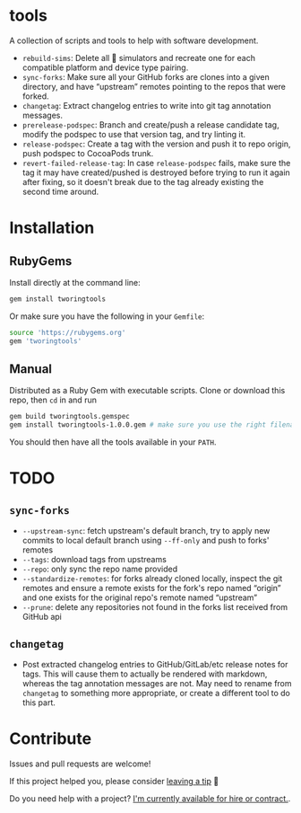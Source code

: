 # tools

A collection of scripts and tools to help with software development.

- `rebuild-sims`: Delete all  simulators and recreate one for each compatible platform and device type pairing.
- `sync-forks`: Make sure all your GitHub forks are clones into a given directory, and have “upstream” remotes pointing to the repos that were forked.
- `changetag`: Extract changelog entries to write into git tag annotation messages.
- `prerelease-podspec`: Branch and create/push a release candidate tag, modify the podspec to use that version tag, and try linting it.
- `release-podspec`: Create a tag with the version and push it to repo origin, push podspec to CocoaPods trunk.
- `revert-failed-release-tag`: In case `release-podspec` fails, make sure the tag it may have created/pushed is destroyed before trying to run it again after fixing, so it doesn't break due to the tag already existing the second time around.

# Installation

## RubyGems

Install directly at the command line:

```sh
gem install tworingtools
```

Or make sure you have the following in your `Gemfile`:

```sh
source 'https://rubygems.org'
gem 'tworingtools'
```

## Manual

Distributed as a Ruby Gem with executable scripts. Clone or download this repo, then `cd` in and run

```sh
gem build tworingtools.gemspec
gem install tworingtools-1.0.0.gem # make sure you use the right filename, in case the version is newer or formatting changes!
```

You should then have all the tools available in your `PATH`.

# TODO

## `sync-forks`

- `--upstream-sync`: fetch upstream's default branch, try to apply new commits to local default branch using `--ff-only` and push to forks' remotes
- `--tags`: download tags from upstreams
- `--repo`: only sync the repo name provided
- `--standardize-remotes`: for forks already cloned locally, inspect the git remotes and ensure a remote exists for the fork's repo named “origin” and one exists for the original repo's remote named “upstream”
- `--prune`: delete any repositories not found in the forks list received from GitHub api

## `changetag`

- Post extracted changelog entries to GitHub/GitLab/etc release notes for tags. This will cause them to actually be rendered with markdown, whereas the tag annotation messages are not. May need to rename from `changetag` to something more appropriate, or create a different tool to do this part.

# Contribute

Issues and pull requests are welcome! 

If this project helped you, please consider <a href="https://www.paypal.me/armcknight">leaving a tip</a> 🤗

Do you need help with a project? [I'm currently available for hire or contract.](http://tworingsoft.com/contracts).
